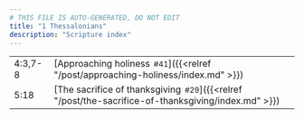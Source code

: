 ```yaml
---
# THIS FILE IS AUTO-GENERATED, DO NOT EDIT
title: "1 Thessalonians"
description: "Scripture index"
---
```


|  |  |
| --- | --- |
| 4:3,7-8 | [Approaching holiness<span style="font-size:smaller; padding-left:0.5em;">#41</span>]({{<relref "/post/approaching-holiness/index.md" >}}) |
| 5:18 | [The sacrifice of thanksgiving<span style="font-size:smaller; padding-left:0.5em;">#29</span>]({{<relref "/post/the-sacrifice-of-thanksgiving/index.md" >}}) |
